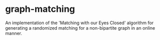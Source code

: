 graph-matching
==============

An implementation of the 'Matching with our Eyes Closed' algorithm for generating a randomized matching for a non-bipartite graph in an online manner.
